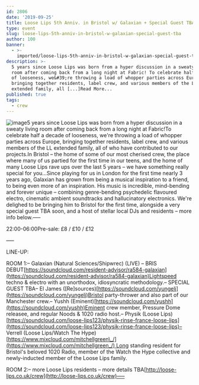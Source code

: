 ```yaml
---
id: 2806
date: '2019-09-25'
title: Loose Lips 5th Anniv. in Bristol w/ Galaxian + Special Guest TBA - Loose Lips
type: event
slug: loose-lips-5th-anniv-in-bristol-w-galaxian-special-guest-tba
author: 100
banner:
  - >-
    imported/loose-lips-5th-anniv-in-bristol-w-galaxian-special-guest-tba/image2806.jpeg
description: >-
  5 years since Loose Lips was born from a hyper discussion in a sweaty living
  room after coming back from a long night at Fabric! To celebrate half a decade
  of looseness, we&#39;re throwing a load of whopper parties across Europe,
  bringing together residents, label crew, and various members of the LL
  extended family, all [...]Read More...
published: true
tags:
  - crew
---
```

![image](../imported/loose-lips-5th-anniv-in-bristol-w-galaxian-special-guest-tba/image2806.jpeg)5 years since Loose Lips was born from a hyper discussion in a sweaty living room after coming back from a long night at Fabric!To celebrate half a decade of looseness, we're throwing a load of whopper parties across Europe, bringing together residents, label crew, and various members of the LL extended family, all of who have contributed to our projects.In Bristol – the home of some of our most cherised crew, the place where many of us partied for the first time in our teens, and the home of many Loose Lips rave ups over the last 5 years – we have something really special for you…Since playing for us in London for the first time nearly 3 years ago, Galaxian has grown from being a musical inspiration to a friend, to being even more of an inspiration. His music is incredible, mind-bending and forever unique – combining genre-bending psychedelic flavoured electro, cinematic ambient soundtracks and hallucinatory electronics. We're delighed to be bringing him to Bristol for the first time, alongside a very special guest TBA soon, and a host of stellar local DJs and residents – more info below.—–

22:00-06:00Pre-sale: £8 / £10 / £12

—–

LINE-UP:

ROOM 1:– Galaxian (Natural Sciences/Shipwrec) (LIVE) – BRIS DEBUT[](https://l.facebook.com/l.php?u=https%3A%2F%2Fsoundcloud.com%2Fresident-advisor%2Fra584-galaxian%3Ffbclid%3DIwAR3-06TfyAizDhZc5VZQE18lwYHab6XFYagr4qoPsgYgYM8oDkg0tEPU3vY&h=AT3N_fzckH_kFZLBk-FJZELxJivIxyju44xGMNZTTKZ-x_5nzSBmhnA61AHkio8ry8Pm5FsgmMcKjMePmiCFDsPgBVrZIVDAapu-MPKoTImNdMIxZa6VCBMl5r8hqq2KKebrcX8)[https://soundcloud.com/resident-advisor/ra584-galaxian](https://soundcloud.com/resident-advisor/ra584-galaxian)Lightspeed techno & electro with an unorthodox, idiosyncratic methodology.– SPECIAL GUEST TBA– El James (\[Re\]sources)[](https://soundcloud.com/yungelj?fbclid=IwAR3WQbPH8u6ccquCkGMCZUxiApx9Sv521JmHwdjdTJATccNoMcZgkdgL5og)[https://soundcloud.com/yungelj](https://soundcloud.com/yungelj)Bristol party-thrower and also part of our Manchester crew.– Yushh (Eminent)[](https://soundcloud.com/yushh?fbclid=IwAR3ubj5RgPw13-N01--s1xINCqWwcsVOqSRzpS3--GRmYXpN8nuNH8glW_s)[https://soundcloud.com/yushh](https://soundcloud.com/yushh)Eminent crew member, Pressure Dome releasee, and regular Noods & 1020 radio host.– Physik (Loose Lips)[](https://soundcloud.com/loose-lips123/physik-rinse-france-loose-lips?fbclid=IwAR0vrlN3WMy1csbwpARfleH2TyD-_5jmOqYrjVK-Cu-58DPqdPAkbEct7mc)[https://soundcloud.com/loose-lips123/physik-rinse-france-loose-lips](https://soundcloud.com/loose-lips123/physik-rinse-france-loose-lips)– Verrell (Loose Lips/Watch The Hype)[](https://l.facebook.com/l.php?u=https%3A%2F%2Fwww.mixcloud.com%2Fmitchellgreen_%2F%3Ffbclid%3DIwAR0Upq5Ifcjmp30ZcmlyrvDsEcTjeLdFuRpVaS1px7zk3sKFIkQ7J2DWago&h=AT3x4QXcqhyHStZI6FaQriFBhJiBiZZpPIU7ZMWYaqcU-gte7kqyf5C4UXN2lfkThnES43jOK_-QTdxXi9JA8IN0NkXFnYYGCUWJrhTzkU2pOo1b2f9TdnO9UtkotFLeGjGTEm8)[https://www.mixcloud.com/mitchellgreen\_/](https://www.mixcloud.com/mitchellgreen_/) Long standing resident for Bristol's beloved 1020 Radio, member of the Watch the Hype collective and newly-inducted member of the Loose Lips family.

ROOM 2:– more Loose Lips residents – more details TBA[](https://l.facebook.com/l.php?u=http%3A%2F%2Floose-lips.co.uk%2Fcrew%3Ffbclid%3DIwAR0LjgS1PxyJJX4ypewwmg3f-RcAvKMBkKJXXzEZj1GZvg47T1nNHtELGKg&h=AT3oNwCmQP6R83-lV2dy7PZUFgTFgkBPp25599bta4lUUvSqDJxJKQD8JnIlNQxfw2V-sExfjyQ_ROP1_lQSMTvzApz1fhbdGa5-ERLkp4EPD22bsiWqKORSYNal5KKLvUfmX48)[http://loose-lips.co.uk/crew](http://loose-lips.co.uk/crew)—–